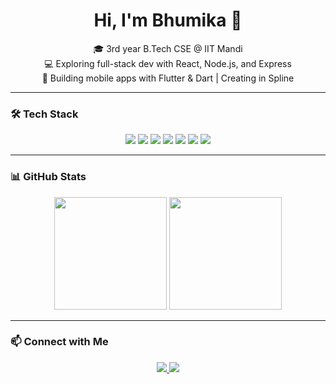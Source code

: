 <h1 align="center">Hi, I'm Bhumika 👋</h1>

<p align="center">
  🎓 3rd year B.Tech CSE @ IIT Mandi <br/>
  💻 Exploring full-stack dev with React, Node.js, and Express <br/>
  📱 Building mobile apps with Flutter & Dart | Creating in Spline
</p>

---

### 🛠️ Tech Stack

<p align="center">
  <!-- Languages -->
  <img src="https://img.shields.io/badge/JavaScript-F7DF1E?logo=javascript&logoColor=black&style=for-the-badge" />
  <img src="https://img.shields.io/badge/Dart-0175C2?logo=dart&logoColor=white&style=for-the-badge" />

  <!-- Frameworks & Libraries -->
  <img src="https://img.shields.io/badge/React-61DAFB?logo=react&logoColor=black&style=for-the-badge" />
  <img src="https://img.shields.io/badge/Node.js-339933?logo=node.js&logoColor=white&style=for-the-badge" />
  <img src="https://img.shields.io/badge/Express.js-000000?logo=express&logoColor=white&style=for-the-badge" />
  <img src="https://img.shields.io/badge/Flutter-02569B?logo=flutter&logoColor=white&style=for-the-badge" />

  <!-- Design & Creative -->
  <img src="https://img.shields.io/badge/Spline-ffffff?logoColor=black&style=for-the-badge&labelColor=ff4081&label=Spline" />
</p>

---

### 📊 GitHub Stats

<p align="center">
  <img src="https://github-readme-stats.vercel.app/api?username=BitByBit-101&show_icons=true&theme=tokyonight" height="180px"/>
  <img src="https://github-readme-stats.vercel.app/api/top-langs/?username=BitByBit-101&layout=compact&theme=tokyonight" height="180px"/>
</p>

---

### 📫 Connect with Me

<p align="center">
  <a href="https://www.linkedin.com/in/bhumika-meena-a58843359?utm_source=share&utm_campaign=share_via&utm_content=profile&utm_medium=android_app " target="_blank">
    <img src="https://img.shields.io/badge/LinkedIn-blue?logo=linkedin&style=for-the-badge" />
  </a>
  <a href="mailto:b23144@students.iitmandi.ac.in" target="_blank">
    <img src="https://img.shields.io/badge/Gmail-D14836?logo=gmail&logoColor=white&style=for-the-badge" />
  </a>
</p>

